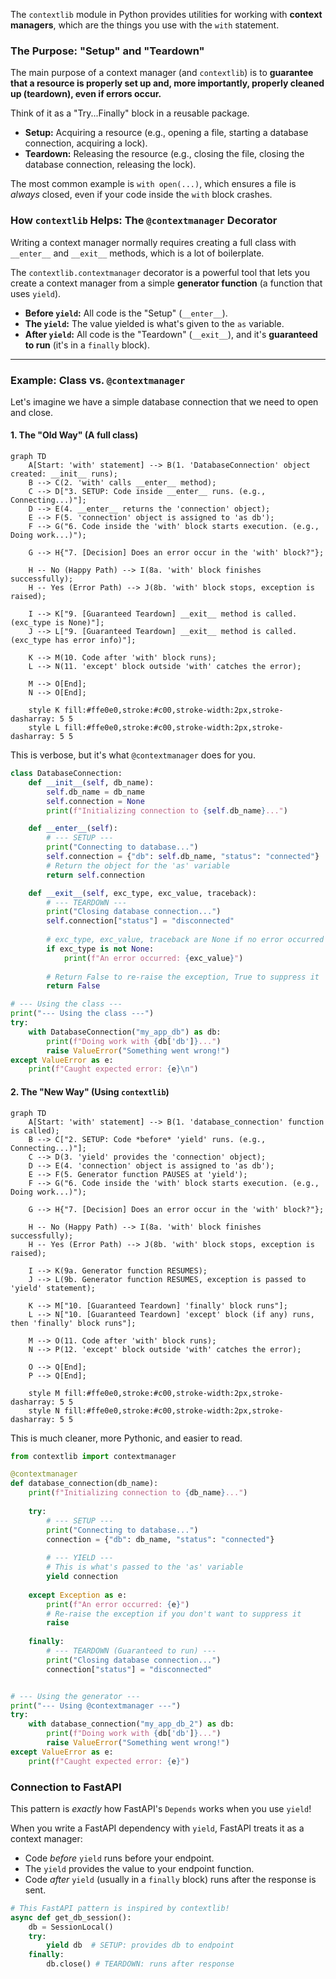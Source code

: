 

The `contextlib` module in Python provides utilities for working with **context managers**, which are the things you use with the `with` statement.

### The Purpose: "Setup" and "Teardown"

The main purpose of a context manager (and `contextlib`) is to **guarantee that a resource is properly set up and, more importantly, properly cleaned up (teardown), even if errors occur.**

Think of it as a "Try...Finally" block in a reusable package.

  * **Setup:** Acquiring a resource (e.g., opening a file, starting a database connection, acquiring a lock).
  * **Teardown:** Releasing the resource (e.g., closing the file, closing the database connection, releasing the lock).

The most common example is `with open(...)`, which ensures a file is *always* closed, even if your code inside the `with` block crashes.

### How `contextlib` Helps: The `@contextmanager` Decorator

Writing a context manager normally requires creating a full class with `__enter__` and `__exit__` methods, which is a lot of boilerplate.

The `contextlib.contextmanager` decorator is a powerful tool that lets you create a context manager from a simple **generator function** (a function that uses `yield`).

  * **Before `yield`:** All code is the "Setup" (`__enter__`).
  * **The `yield`:** The value yielded is what's given to the `as` variable.
  * **After `yield`:** All code is the "Teardown" (`__exit__`), and it's **guaranteed to run** (it's in a `finally` block).

-----

### Example: Class vs. `@contextmanager`

Let's imagine we have a simple database connection that we need to open and close.

#### 1\. The "Old Way" (A full class)

```mermaid
graph TD
    A[Start: 'with' statement] --> B(1. 'DatabaseConnection' object created: __init__ runs);
    B --> C(2. 'with' calls __enter__ method);
    C --> D["3. SETUP: Code inside __enter__ runs. (e.g., Connecting...)"];
    D --> E(4. __enter__ returns the 'connection' object);
    E --> F(5. 'connection' object is assigned to 'as db');
    F --> G("6. Code inside the 'with' block starts execution. (e.g., Doing work...)");
    
    G --> H{"7. [Decision] Does an error occur in the 'with' block?"};
    
    H -- No (Happy Path) --> I(8a. 'with' block finishes successfully);
    H -- Yes (Error Path) --> J(8b. 'with' block stops, exception is raised);
    
    I --> K["9. [Guaranteed Teardown] __exit__ method is called. (exc_type is None)"];
    J --> L["9. [Guaranteed Teardown] __exit__ method is called. (exc_type has error info)"];
    
    K --> M(10. Code after 'with' block runs);
    L --> N(11. 'except' block outside 'with' catches the error);
    
    M --> O[End];
    N --> O[End];

    style K fill:#ffe0e0,stroke:#c00,stroke-width:2px,stroke-dasharray: 5 5
    style L fill:#ffe0e0,stroke:#c00,stroke-width:2px,stroke-dasharray: 5 5
```

This is verbose, but it's what `@contextmanager` does for you.

```python
class DatabaseConnection:
    def __init__(self, db_name):
        self.db_name = db_name
        self.connection = None
        print(f"Initializing connection to {self.db_name}...")

    def __enter__(self):
        # --- SETUP ---
        print("Connecting to database...")
        self.connection = {"db": self.db_name, "status": "connected"}
        # Return the object for the 'as' variable
        return self.connection

    def __exit__(self, exc_type, exc_value, traceback):
        # --- TEARDOWN ---
        print("Closing database connection...")
        self.connection["status"] = "disconnected"
        
        # exc_type, exc_value, traceback are None if no error occurred
        if exc_type is not None:
            print(f"An error occurred: {exc_value}")
        
        # Return False to re-raise the exception, True to suppress it
        return False

# --- Using the class ---
print("--- Using the class ---")
try:
    with DatabaseConnection("my_app_db") as db:
        print(f"Doing work with {db['db']}...")
        raise ValueError("Something went wrong!")
except ValueError as e:
    print(f"Caught expected error: {e}\n")
```


#### 2\. The "New Way" (Using `contextlib`)


```mermaid
graph TD
    A[Start: 'with' statement] --> B(1. 'database_connection' function is called);
    B --> C["2. SETUP: Code *before* 'yield' runs. (e.g., Connecting...)"];
    C --> D(3. 'yield' provides the 'connection' object);
    D --> E(4. 'connection' object is assigned to 'as db');
    E --> F(5. Generator function PAUSES at 'yield');
    F --> G("6. Code inside the 'with' block starts execution. (e.g., Doing work...)");
    
    G --> H{"7. [Decision] Does an error occur in the 'with' block?"};
    
    H -- No (Happy Path) --> I(8a. 'with' block finishes successfully);
    H -- Yes (Error Path) --> J(8b. 'with' block stops, exception is raised);
    
    I --> K(9a. Generator function RESUMES);
    J --> L(9b. Generator function RESUMES, exception is passed to 'yield' statement);
    
    K --> M["10. [Guaranteed Teardown] 'finally' block runs"];
    L --> N["10. [Guaranteed Teardown] 'except' block (if any) runs, then 'finally' block runs"];
    
    M --> O(11. Code after 'with' block runs);
    N --> P(12. 'except' block outside 'with' catches the error);
    
    O --> Q[End];
    P --> Q[End];

    style M fill:#ffe0e0,stroke:#c00,stroke-width:2px,stroke-dasharray: 5 5
    style N fill:#ffe0e0,stroke:#c00,stroke-width:2px,stroke-dasharray: 5 5
```
This is much cleaner, more Pythonic, and easier to read.

```python
from contextlib import contextmanager

@contextmanager
def database_connection(db_name):
    print(f"Initializing connection to {db_name}...")
    
    try:
        # --- SETUP ---
        print("Connecting to database...")
        connection = {"db": db_name, "status": "connected"}
        
        # --- YIELD ---
        # This is what's passed to the 'as' variable
        yield connection
        
    except Exception as e:
        print(f"An error occurred: {e}")
        # Re-raise the exception if you don't want to suppress it
        raise
        
    finally:
        # --- TEARDOWN (Guaranteed to run) ---
        print("Closing database connection...")
        connection["status"] = "disconnected"


# --- Using the generator ---
print("--- Using @contextmanager ---")
try:
    with database_connection("my_app_db_2") as db:
        print(f"Doing work with {db['db']}...")
        raise ValueError("Something went wrong!")
except ValueError as e:
    print(f"Caught expected error: {e}")
```

### Connection to FastAPI

This pattern is *exactly* how FastAPI's `Depends` works when you use `yield`\!

When you write a FastAPI dependency with `yield`, FastAPI treats it as a context manager:

  * Code *before* `yield` runs before your endpoint.
  * The `yield` provides the value to your endpoint function.
  * Code *after* `yield` (usually in a `finally` block) runs after the response is sent.

<!-- end list -->

```python
# This FastAPI pattern is inspired by contextlib!
async def get_db_session():
    db = SessionLocal()
    try:
        yield db  # SETUP: provides db to endpoint
    finally:
        db.close() # TEARDOWN: runs after response
```
